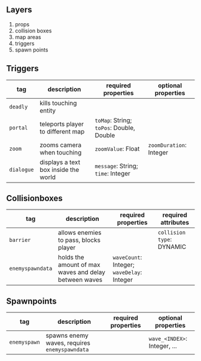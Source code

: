 ## Layers
1. props
2. collision boxes
3. map areas
4. triggers
5. spawn points

## Triggers
| tag          | description                            | required properties                         | optional properties        |
| ------------ | -------------------------------------- | ------------------------------------------- | -------------------------- |
| `deadly`     | kills touching entity                  |                                             |                            |
| `portal`     | teleports player to different map      | `toMap`: String; `toPos`: Double, Double    |                            |
| `zoom`       | zooms camera when touching             | `zoomValue`: Float                          | `zoomDuration`: Integer    |
| `dialogue`   | displays a text box inside the world   | `message`: String; `time`: Integer          |                            |

## Collisionboxes
| tag              | description                                           | required properties                         | required attributes       |
| ---------------- | ----------------------------------------------------- | ------------------------------------------- | ------------------------- |
| `barrier`        | allows enemies to pass, blocks player                 |                                             | `collision type`: DYNAMIC |
| `enemyspawndata` | holds the amount of max waves and delay between waves | `waveCount`: Integer; `waveDelay`: Integer  |                           |

## Spawnpoints
| tag          | description                                   | required properties                         | optional properties          |
| ------------ | --------------------------------------------- | ------------------------------------------- | ---------------------------- |
| `enemyspawn` | spawns enemy waves, requires `enemyspawndata` |                                             | `wave_<INDEX>`: Integer, ... |
